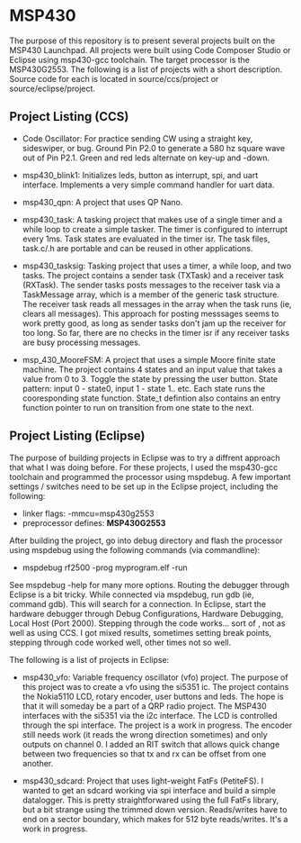 # MSP430

The purpose of this repository is to present several projects built on the MSP430 Launchpad.  All projects were built using Code Composer Studio or Eclipse using msp430-gcc toolchain.  The target processor is the MSP430G2553.  The following is a list of projects with a short description.  Source code for each is located in source/ccs/project or source/eclipse/project.   


Project Listing (CCS)
---------------------

- Code Oscillator:  For practice sending CW using a straight key, sideswiper, or bug.  Ground Pin P2.0 to generate a 580 hz square wave out of Pin P2.1.  Green and red leds alternate on key-up and -down.  

- msp430_blink1:  Initializes leds, button as interrupt, spi, and uart interface.  Implements a very simple command handler for uart data.

- msp430_qpn:  A project that uses QP Nano.

- msp430_task: A tasking project that makes use of a single timer and a while loop to create a simple tasker.  The timer is configured to interrupt every 1ms.  Task states are evaluated in the timer isr.  The task files, task.c/.h are portable and can be reused in other applications.

- msp430_tasksig: Tasking project that uses a timer, a while loop, and two tasks.  The project contains a sender task (TXTask) and a receiver task (RXTask).  The sender tasks posts messages to the receiver task via a TaskMessage array, which is a member of the generic task structure.  The receiver task reads all messages in the array when the task runs (ie, clears all messages).  This approach for posting messsages seems to work pretty good, as long as sender tasks don't jam up the receiver for too long.  So far, there are no checks in the timer isr if any receiver tasks are busy processing messages.

- msp_430_MooreFSM:  A project that uses a simple Moore finite state machine.  The project contains 4 states and an input value that takes a value from 0 to 3.  Toggle the state by pressing the user button.  State pattern: input 0 - state0, input 1 - state 1.. etc.  Each state runs the cooresponding state function.  State_t defintion also contains an entry function pointer to run on transition from one state to the next.

Project Listing (Eclipse)
-------------------------
The purpose of building projects in Eclipse was to try a diffrent approach that what I was doing before.  For these projects, I used the msp430-gcc toolchain and programmed the processor using mspdebug.  A few important settings / switches need to be set up in the Eclipse project, including the following:
- linker flags:  -mmcu=msp430g2553
- preprocessor defines:  __MSP430G2553__

After building the project, go into debug directory and flash the processor using mspdebug using the following commands (via commandline):
  - mspdebug rf2500
  -prog myprogram.elf
  -run
 
See mspdebug -help for many more options.  Routing the debugger through Eclipse is a bit tricky.  While connected via mspdebug, run gdb (ie, command gdb).  This will search for a connection.  In Eclipse, start the hardware debugger through Debug Configurations, Hardware Debugging, Local Host (Port 2000).  Stepping through the code works... sort of , not as well as using CCS.  I got mixed results, sometimes setting break points, stepping through code worked well, other times not so well.

The following is a list of projects in Eclipse:

- msp430_vfo: Variable frequency oscillator (vfo) project.  The purpose of this project was to create a vfo using the si5351 ic.  The project contains the Nokia5110 LCD, rotary encoder, user buttons and leds.  The hope is that it will someday be a part of a QRP radio project.  The MSP430 interfaces with the si5351 via the i2c interface.  The LCD is controlled through the spi interface.  The project is a work in progress.  The encoder still needs work (it reads the wrong direction sometimes) and only outputs on channel 0.  I added an RIT switch that allows quick change between two frequencies so that tx and rx can be offset from one another.

- msp430_sdcard: Project that uses light-weight FatFs (PetiteFS).  I wanted to get an sdcard working via spi interface and build a simple datalogger.  This is pretty straightforwared using the full FatFs library, but a bit strange using the trimmed down version.  Reads/writes have to end on a sector boundary, which makes for 512 byte reads/writes.  It's a work in progress.

